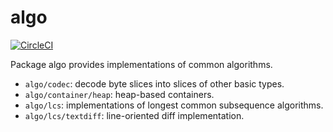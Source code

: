 # algo

[![CircleCI](https://circleci.com/gh/cloudengio/go.pkgs.svg?style=svg)](https://circleci.com/gh/cloudengio/go.pkgs)

Package algo provides implementations of common algorithms.

- `algo/codec`: decode byte slices into slices of other basic types.
- `algo/container/heap`: heap-based containers.
- `algo/lcs`: implementations of longest common subsequence algorithms.
- `algo/lcs/textdiff`: line-oriented diff implementation.
